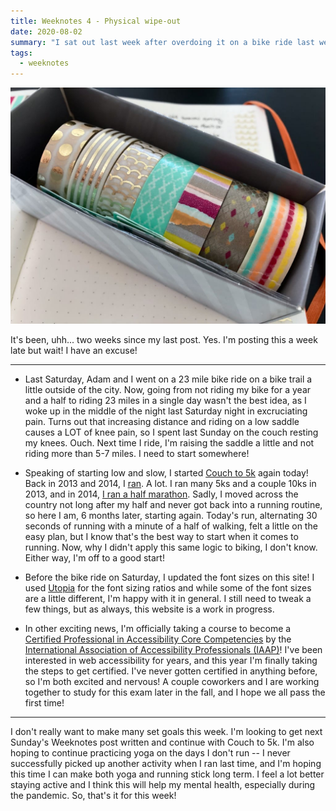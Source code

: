 ```yaml
---
title: Weeknotes 4 - Physical wipe-out
date: 2020-08-02
summary: "I sat out last week after overdoing it on a bike ride last weekend. But hey, I'm back in action this week!"
tags:
  - weeknotes
---
```


![A box containing seven rolls of washi tape.](../../images/washi.jpg "I've been using this washi tape to decorate my journal. It's so much fun!")

It's been, uhh... two weeks since my last post. Yes. I'm posting this a week late but wait! I have an excuse!

---

- Last Saturday, Adam and I went on a 23 mile bike ride on a bike trail a little outside of the city. Now, going from not riding my bike for a year and a half to riding 23 miles in a single day wasn't the best idea, as I woke up in the middle of the night last Saturday night in excruciating pain. Turns out that increasing distance and riding on a low saddle causes a LOT of knee pain, so I spent last Sunday on the couch resting my knees. Ouch. Next time I ride, I'm raising the saddle a little and not riding more than 5-7 miles. I need to start somewhere!

- Speaking of starting low and slow, I started [Couch to 5k](https://www.runnersblueprint.com/from-couch-to-5k-the-complete-8-week-plan/) again today! Back in 2013 and 2014, I [ran](tags/running). A lot. I ran many 5ks and a couple 10ks in 2013, and in 2014, [I ran a half marathon](posts/providence-half-marathon-race-recap). Sadly, I moved across the country not long after my half and never got back into a running routine, so here I am, 6 months later, starting again. Today's run, alternating 30 seconds of running with a minute of a half of walking, felt a little on the easy plan, but I know that's the best way to start when it comes to running. Now, why I didn't apply this same logic to biking, I don't know. Either way, I'm off to a good start!

- Before the bike ride on Saturday, I updated the font sizes on this site! I used [Utopia](https://utopia.fyi) for the font sizing ratios and while some of the font sizes are a little different, I'm happy with it in general. I still need to tweak a few things, but as always, this website is a work in progress.

- In other exciting news, I'm officially taking a course to become a [Certified Professional in Accessibility Core Competencies](https://www.accessibilityassociation.org/cpacccertification) by the [International Association of Accessibility Professionals (IAAP)](https://www.accessibilityassociation.org/)! I've been interested in web accessibility for years, and this year I'm finally taking the steps to get certified. I've never gotten certified in anything before, so I'm both excited and nervous! A couple coworkers and I are working together to study for this exam later in the fall, and I hope we all pass the first time!

---

I don't really want to make many set goals this week. I'm looking to get next Sunday's Weeknotes post written and continue with Couch to 5k. I'm also hoping to continue practicing yoga on the days I don't run -- I never successfully picked up another activity when I ran last time, and I'm hoping this time I can make both yoga and running stick long term. I feel a lot better staying active and I think this will help my mental health, especially during the pandemic. So, that's it for this week!
